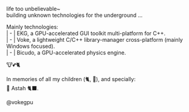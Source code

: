 life too unbelievable~  
building unknown technologies for the underground ...

Mainly technologies:  
| - | EKG, a GPU-accelerated GUI toolkit multi-platform for C++.  
| - | Voke, a lightweight C/C++ library-manager cross-platform (mainly Windows focused).  
| - | Bicudo, a GPU-accelerated physics engine.

🐮💕🐈

In memories of all my children (🐈, 🐶), and specially:  
🖤 Astah 🐈‍⬛.

@vokegpu
